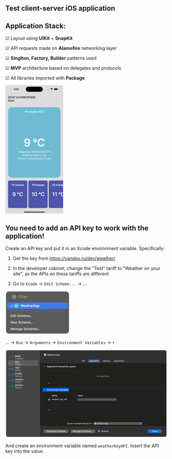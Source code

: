 ## Test client-server iOS application
## Application Stack:
☑ Layout using **UIKit** + **SnapKit**

☑ API requests made on **Alamofire** networking layer

☑ **Singlton, Factory, Builder** patterns used

☑ **MVP** architecture based on delegates and protocols

☑ All libraries imported with **Package**

<img src="https://github.com/PollyVern/WeatherApp/blob/master/Screen%20Shot.png" height="400" width="180">

## You need to add an API key to work with the application!
Create an API key and put it in an Xcode environment variable. Specifically:

1. Get the key from https://yandex.ru/dev/weather/
2. In the developer cabinet, change the "Test" tariff to "Weather on your site", as the APIs on these tariffs are different  

3. Go to `Xcode` -> `Edit Scheme...` -> ...
<img src="https://github.com/PollyVern/WeatherApp/blob/master/ReadmeResources/stepOne.png" width="200">

... -> `Run` -> `Arguments` -> `Environment Variables` -> `+`

<img src="https://github.com/PollyVern/WeatherApp/blob/master/ReadmeResources/stepSecond.png" width="700">

And create an environment variable named `weatherKeyAPI`. Insert the API key into the value.
